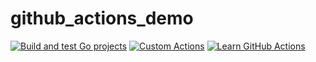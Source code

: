 # github_actions_demo
[![Build and test Go projects](https://github.com/chlos/github_actions_demo/actions/workflows/build-test-go.yml/badge.svg)](https://github.com/chlos/github_actions_demo/actions/workflows/build-test-go.yml)
[![Custom Actions](https://github.com/chlos/github_actions_demo/actions/workflows/custom-actions.yml/badge.svg)](https://github.com/chlos/github_actions_demo/actions/workflows/custom-actions.yml)
[![Learn GitHub Actions](https://github.com/chlos/github_actions_demo/actions/workflows/learn-github-actions.yml/badge.svg)](https://github.com/chlos/github_actions_demo/actions/workflows/learn-github-actions.yml)
